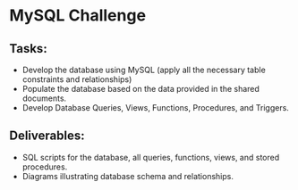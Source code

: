 # MySQL Challenge
## Tasks:

- Develop the database using MySQL (apply all the necessary table constraints and relationships)
- Populate the database based on the data provided in the shared documents.
- Develop Database Queries, Views, Functions, Procedures, and Triggers.
## Deliverables:
- SQL scripts for the database, all queries, functions, views, and stored procedures.
- Diagrams illustrating database schema and relationships.
